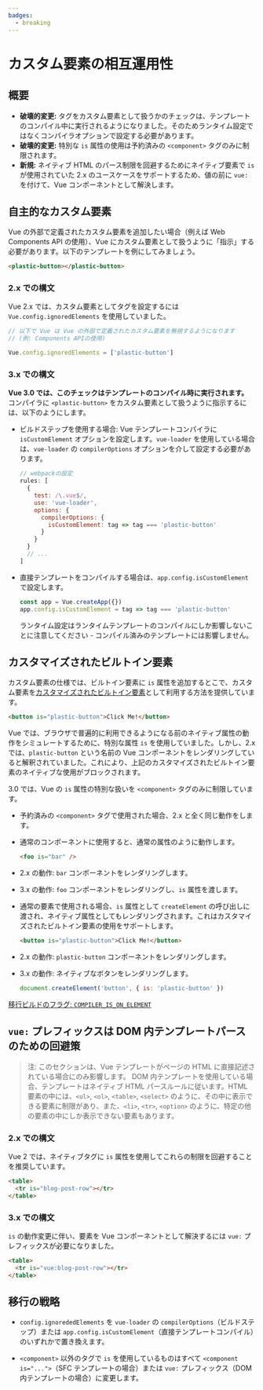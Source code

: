 ```yaml
---
badges:
  - breaking
---
```


# カスタム要素の相互運用性 <MigrationBadges :badges="$frontmatter.badges" />

## 概要

- **破壊的変更:** タグをカスタム要素として扱うかのチェックは、テンプレートのコンパイル中に実行されるようになりました。そのためランタイム設定ではなくコンパイラオプションで設定する必要があります。
- **破壊的変更:** 特別な `is` 属性の使用は予約済みの `<component>` タグのみに制限されます。
- **新規:** ネイティブ HTML のパース制限を回避するためにネイティブ要素で `is` が使用されていた 2.x のユースケースをサポートするため、値の前に `vue:` を付けて、Vue コンポーネントとして解決します。

##  自主的なカスタム要素

Vue の外部で定義されたカスタム要素を追加したい場合（例えば Web Components API の使用）、Vue にカスタム要素として扱うように「指示」する必要があります。以下のテンプレートを例にしてみましょう。

```html
<plastic-button></plastic-button>
```

### 2.x での構文

Vue 2.x では、カスタム要素としてタグを設定するには `Vue.config.ignoredElements` を使用していました。

```js
// 以下で Vue は Vue の外部で定義されたカスタム要素を無視するようになります
// (例: Components APIの使用)

Vue.config.ignoredElements = ['plastic-button']
```

### 3.x での構文

**Vue 3.0 では、このチェックはテンプレートのコンパイル時に実行されます。** コンパイラに `<plastic-button>` をカスタム要素として扱うように指示するには、以下のようにします。

- ビルドステップを使用する場合: Vue テンプレートコンパイラに `isCustomElement` オプションを設定します。`vue-loader` を使用している場合は、`vue-loader` の `compilerOptions` オプションを介して設定する必要があります。

  ```js
  // webpackの設定
  rules: [
    {
      test: /\.vue$/,
      use: 'vue-loader',
      options: {
        compilerOptions: {
          isCustomElement: tag => tag === 'plastic-button'
        }
      }
    }
    // ...
  ]
  ```

- 直接テンプレートをコンパイルする場合は、`app.config.isCustomElement` で設定します。

  ```js
  const app = Vue.createApp({})
  app.config.isCustomElement = tag => tag === 'plastic-button'
  ```

  ランタイム設定はランタイムテンプレートのコンパイルにしか影響しないことに注意してください - コンパイル済みのテンプレートには影響しません。

## カスタマイズされたビルトイン要素

カスタム要素の仕様では、ビルトイン要素に `is` 属性を追加するとこで、カスタム要素を[カスタマイズされたビルトイン要素](https://html.spec.whatwg.org/multipage/custom-elements.html#custom-elements-customized-builtin-example)として利用する方法を提供しています。

```html
<button is="plastic-button">Click Me!</button>
```

Vue では、ブラウザで普遍的に利用できるようになる前のネイティブ属性の動作をシミュレートするために、特別な属性 `is` を使用していました。しかし、2.x では、`plastic-button` という名前の Vue コンポーネントをレンダリングしていると解釈されていました。これにより、上記のカスタマイズされたビルトイン要素のネイティブな使用がブロックされます。

3.0 では、Vue の `is` 属性の特別な扱いを `<component>` タグのみに制限しています。

- 予約済みの `<component>` タグで使用された場合、2.x と全く同じ動作をします。
- 通常のコンポーネントに使用すると、通常の属性のように動作します。

  ```html
  <foo is="bar" />
  ```

- 2.x の動作: `bar` コンポーネントをレンダリングします。
- 3.x の動作: `foo` コンポーネントをレンダリングし、`is` 属性を渡します。

- 通常の要素で使用される場合、`is` 属性として `createElement` の呼び出しに渡され、ネイティブ属性としてもレンダリングされます。これはカスタマイズされたビルトイン要素の使用をサポートします。

  ```html
  <button is="plastic-button">Click Me!</button>
  ```

- 2.x の動作: `plastic-button` コンポーネントをレンダリングします。
- 3.x の動作: ネイティブなボタンをレンダリングします。

    ```js
    document.createElement('button', { is: 'plastic-button' })
    ```

[移行ビルドのフラグ: `COMPILER_IS_ON_ELEMENT`](migration-build.html#compat-の設定)

## `vue:` プレフィックスは DOM 内テンプレートパースのための回避策

> 注: このセクションは、Vue テンプレートがページの HTML に直接記述されている場合にのみ影響します。
> DOM 内テンプレートを使用している場合、テンプレートはネイティブ HTML パースルールに従います。HTML 要素の中には、`<ul>`, `<ol>`, `<table>`, `<select>` のように、その中に表示できる要素に制限があり、また、`<li>`, `<tr>`, `<option>` のように、特定の他の要素の中にしか表示できない要素もあります。

### 2.x での構文

Vue 2 では、ネイティブタグに `is` 属性を使用してこれらの制限を回避することを推奨しています。

```html
<table>
  <tr is="blog-post-row"></tr>
</table>
```

### 3.x での構文

`is` の動作変更に伴い、要素を Vue コンポーネントとして解決するには `vue:` プレフィックスが必要になりました。

```html
<table>
  <tr is="vue:blog-post-row"></tr>
</table>
```

## 移行の戦略

- `config.ignorededElements` を `vue-loader` の `compilerOptions`（ビルドステップ）または `app.config.isCustomElement`（直接テンプレートコンパイル）のいずれかで置き換えます。

- `<component>` 以外のタグで `is` を使用しているものはすべて `<component is="...">`（SFC テンプレートの場合）または `vue:` プレフィックス（DOM 内テンプレートの場合）に変更します。

